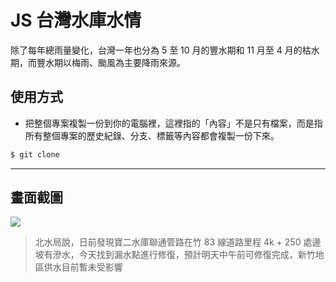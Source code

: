 # JS 台灣水庫水情

除了每年總雨量變化，台灣一年也分為 5 至 10 月的豐水期和 11 月至 4 月的枯水期，而豐水期以梅雨、颱風為主要降雨來源。

## 使用方式
- 把整個專案複製一份到你的電腦裡，這裡指的「內容」不是只有檔案，而是指所有整個專案的歷史紀錄、分支、標籤等內容都會複製一份下來。
```sh
$ git clone
```

----

## 畫面截圖
![](https://i.imgur.com/U9hsce6.png)
> 北水局說，日前發現寶二水庫聯通管路在竹 83 線道路里程 4k + 250 處邊坡有滲水，今天找到漏水點進行修復，預計明天中午前可修復完成，新竹地區供水目前暫未受影響
